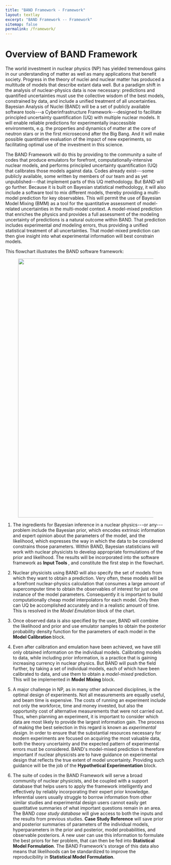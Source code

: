 ```yaml
---
title: "BAND Framework - Framework"
layout: textlay
excerpt: "BAND Framework -- Framework"
sitemap: false
permalink: /framework/
---
```


# Overview of BAND Framework

<p>
The world investment in nuclear physics (NP) has yielded tremendous gains in our understanding of matter as well as many applications that benefit society. Progress in the theory of nuclei and nuclear matter has produced a multitude of models that describe extant data well. But a paradigm shift in the analysis of nuclear-physics data is now necessary: predictions and quantified uncertainties must use the collective wisdom of the best models, constrained by data, and include a unified treatment of all uncertainties.
Bayesian Analysis of Nuclei (BAND) will be a set of publicly available software tools---a Cyberinfrastructure Framework---designed to facilitate principled uncertainty quantification (UQ) with multiple nuclear models. It will enable reliable predictions for experimentally inaccessible environments, e.g. the properties and dynamics of matter at the core of neutron stars or in the first microsecond after the Big Bang. And it will make possible quantitative evaluation of the impact of new experiments, so facilitating optimal use of the investment in this science.
</p>

<p>
The BAND Framework will do this by providing to the community a suite of codes that produce emulators for forefront, computationally-intensive nuclear models, and performs principled uncertainty quantification (UQ) that calibrates those models against data. Codes already exist---some publicly available, some written by members of our team and as yet unpublished---that implement parts of this UQ methodology. But BAND will go further. Because it is built on
Bayesian statistical methodology, it will also include a software tool to mix different models, thereby providing a multi-model prediction for key observables. This will permit the use of Bayesian Model Mixing (BMM) as a tool for the quantitative assessment of model-related uncertainties in the multi-model context. A model-mixed prediction that enriches the physics and provides a full assessment of the modeling uncertainty of predictions is a natural outcome within BAND. That prediction includes experimental <em>and</em> modeling errors, thus providing a unified statistical treatment of all uncertainties. That model-mixed prediction can then give insight into what experimental information will best constrain models.
</p>

<p>
This flowchart illustrates the BAND software framework:

<figure class="fourth" style="text-align:center">
  <img src="{{ site.url }}{{ site.baseurl }}/images/frameworkpic/flowchart_website_v5.png" style="width: 810px">
</figure>
</p>

1. The ingredients for Bayesian inference in a nuclear physics---or any---problem include the Bayesian prior, which encodes extrinsic information and expert opinion about the parameters of the model, and the likelihood, which expresses the way in which the data to be considered constrains those parameters.
Within BAND, Bayesian statisticians will work with nuclear physicists to develop appropriate formulations of the prior and likelihood. The results will be incorporated into the software framework as <b>Input Tools </b>, and constitute the first step in the flowchart.

1. Nuclear physicists using BAND will also specify the set of models from which they want to obtain a prediction. Very often, these models will be a forefront nuclear-physics calculation that consumes a large amount of supercomputer time to obtain the observables of interest for just one instance of the model parameters. Consequently it is important to build computationally cheap model interpolators for each model. Only then can UQ be accomplished accurately and in a realistic amount of time. This is resolved in the <i>Model Emulation</i> block of the chart.

1. Once observed data is also specified by the user, BAND will combine the likelihood and prior and use emulator samples to obtain
the posterior probability density function for the parameters of each model in the <b> Model Calibration </b> block.

1. Even after calibration and emulation have been achieved, we have still only obtained information on the individual models. Calibrating models to data, while including prior information, is a practice that is gaining increasing currency in nuclear physics. But BAND will push the field further, by taking a set of individual models, each of which have been calibrated to data, and use them to obtain a <i>model-mixed</i> prediction. This will be implemented in <b>Model Mixing</b> block.

1. A major challenge in NP, as in many other advanced disciplines, is the optimal design of experiments.
Not all measurements are equally useful, and beam time is expensive.
The costs of running an experiment include not only the workforce, time and money invested, but also the opportunity cost of alternative measurements that were not carried out.
Thus, when planning an experiment, it is important to consider which data are most likely to provide the largest information gain.  The process of making the best selection in this regard is known as <i>experimental design</i>.
In order to ensure that the substantial resources necessary for modern experiments are focused on acquiring the most valuable data, both the theory uncertainty and the expected pattern of experimental errors must be considered.
BAND's model-mixed prediction is therefore important if nuclear physicists are to have  guidance on experimental design that reflects the true extent of model uncertainty. Providing such guidance will be the job of the <b>Hypothetical Experimentation</b> block.

1. The suite of codes in the BAND Framework will serve a broad community of nuclear physicists, and be coupled with a support database that helps users to apply the framework intelligently and effectively by reliably incorporating their expert prior knowledge.
Inferential users usually struggle to borrow information from other similar studies and experimental design users cannot easily get quantitative summaries of what important questions remain in an area.  The BAND <i>case study database</i> will give access to both the inputs and the results from previous studies.   <b>Case Study Reference</b> will save prior and posterior summaries of parameters of the individual models, hyperparameters in the prior and posterior, model probabilities, and observable posteriors.   A new user can
use this information to formulate the best priors for her problem, that can then be fed into <b>Statistical Model Formulation</b>.  The BAND Framework's storage of this data also means that likelihoods can be standardized to improve the reproducibility in <b>Statistical Model Formulation</b>.
